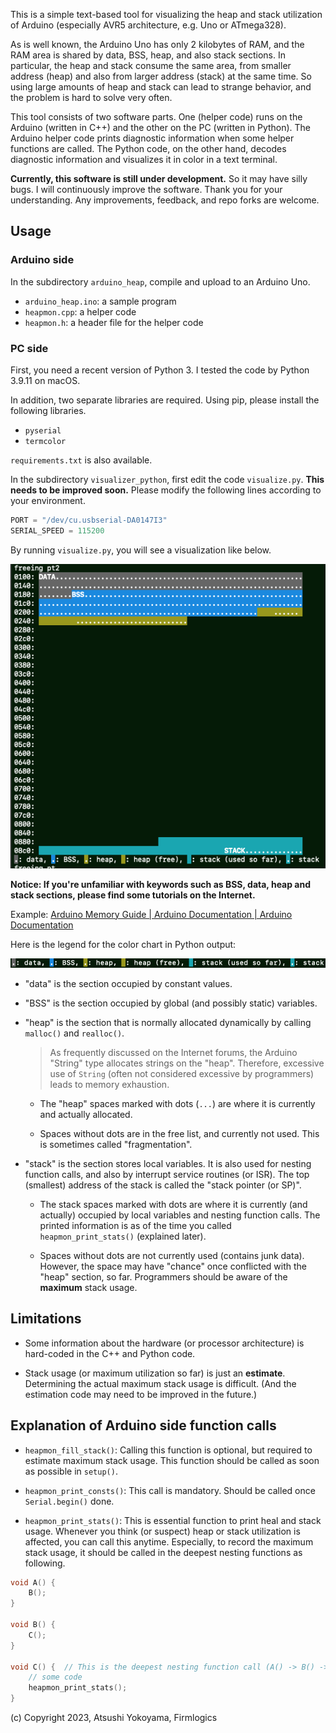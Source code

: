 This is a simple text-based tool for visualizing the heap and stack utilization of Arduino (especially AVR5 architecture, e.g. Uno or ATmega328).

As is well known, the Arduino Uno has only 2 kilobytes of RAM, and the RAM area is shared by data, BSS, heap, and also stack sections.
In particular, the heap and stack consume the same area, from smaller address (heap) and also from larger address (stack) at the same time.
So using large amounts of heap and stack can lead to strange behavior, and the problem is hard to solve very often.

This tool consists of two software parts.
One (helper code) runs on the Arduino (written in C++) and the other on the PC (written in Python).
The Arduino helper code prints diagnostic information when some helper functions are called.
The Python code, on the other hand, decodes diagnostic information and visualizes it in color in a text terminal.

**Currently, this software is still under development.**  So it may have silly bugs.
I will continuously improve the software.
Thank you for your understanding.
Any improvements, feedback, and repo forks are welcome.

## Usage

### Arduino side

In the subdirectory `arduino_heap`, compile and upload to an Arduino Uno.

- `arduino_heap.ino`: a sample program
- `heapmon.cpp`: a helper code
- `heapmon.h`: a header file for the helper code

### PC side

First, you need a recent version of Python 3.
I tested the code by Python 3.9.11 on macOS.

In addition, two separate libraries are required.
Using pip, please install the following libraries.

- `pyserial`
- `termcolor`

`requirements.txt` is also available.

In the subdirectory `visualizer_python`, first edit the code `visualize.py`.
**This needs to be improved soon.**
Please modify the following lines according to your environment.

```python
PORT = "/dev/cu.usbserial-DA0147I3"
SERIAL_SPEED = 115200
```

By running `visualize.py`, you will see a visualization like below.

![screenshot1](./image/screenshot1.png)

__Notice: If you're unfamiliar with keywords such as BSS, data, heap and stack sections, please find some tutorials on the Internet.__

Example: [Arduino Memory Guide | Arduino Documentation | Arduino Documentation](https://docs.arduino.cc/learn/programming/memory-guide)

Here is the legend for the color chart in Python output:

![legend](./image/legend.png)

- "data" is the section occupied by constant values.

- "BSS" is the section occupied by global (and possibly static) variables.

- "heap" is the section that is normally allocated dynamically by calling `malloc()` and `realloc()`.

  > As frequently discussed on the Internet forums, the Arduino "String" type allocates strings on the "heap".
  > Therefore, excessive use of `String` (often not considered excessive by programmers) leads to memory exhaustion.

    - The "heap" spaces marked with dots (`...`) are where it is currently and actually allocated.

    - Spaces without dots are in the free list, and currently not used.
      This is sometimes called "fragmentation".

- "stack" is the section stores local variables.
It is also used for nesting function calls, and also by interrupt service routines (or ISR).
The top (smallest) address of the stack is called the "stack pointer (or SP)".

    - The stack spaces marked with dots are where it is currently (and actually) occupied by local variables and nesting function calls.
      The printed information is as of the time you called `heapmon_print_stats()` (explained later).

    - Spaces without dots are not currently used (contains junk data).
      However, the space may have "chance" once conflicted with the "heap" section, so far.
      Programmers should be aware of the **maximum** stack usage.

## Limitations

- Some information about the hardware (or processor architecture) is hard-coded in the C++ and Python code.

- Stack usage (or maximum utilization so far) is just an **estimate**.
  Determining the actual maximum stack usage is difficult.
  (And the estimation code may need to be improved in the future.)

## Explanation of Arduino side function calls

- `heapmon_fill_stack()`: Calling this function is optional, but required to estimate maximum stack usage.
  This function should be called as soon as possible in `setup()`.

- `heapmon_print_consts()`: This call is mandatory.
  Should be called once `Serial.begin()` done.

- `heapmon_print_stats()`: This is essential function to print heal and stack usage.
  Whenever you think (or suspect) heap or stack utilization is affected, you can call this anytime.
  Especially, to record the maximum stack usage, it should be called in the deepest nesting functions as following.

```C++
void A() {
    B();
}

void B() {
    C();
}

void C() {  // This is the deepest nesting function call (A() -> B() -> C()).
    // some code
    heapmon_print_stats();
}
```

(c) Copyright 2023, Atsushi Yokoyama, Firmlogics
